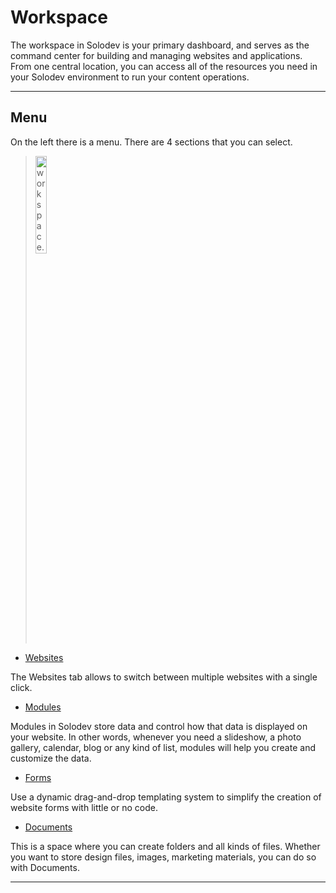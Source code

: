 # Workspace

The workspace in Solodev is your primary dashboard, and serves as the command center for building and managing websites and applications. From one central location, you can access all of the resources you need in your Solodev environment to run your content operations. 

---

## Menu

On the left there is a menu. There are 4 sections that you can select.

><img src="../../../images/workspace.jpg" alt="workspace.jpg" style="width: 20%; display: block"></a>

- <a href="/workspace/websites-overview">Websites</a>

The Websites tab allows to switch between multiple websites with a single click.
- <a href="/workspace/modules-overview">Modules</a> 

Modules in Solodev store data and control how that data is displayed on your website. In other words, whenever you need a slideshow, a photo gallery, calendar, blog or any kind of list, modules will help you create and customize the data.
- <a href="/workspace/forms-overview">Forms</a> 

Use a dynamic drag-and-drop templating system to simplify the creation of website forms with little or no code.
- <a href="/workspace/documents-overview">Documents</a> 

This is a space where you can create folders and all kinds of files. Whether you want to store design files, images, marketing materials, you can do so with Documents.

---